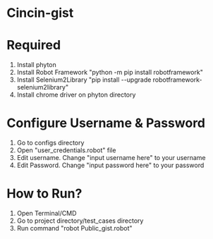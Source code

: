 # Cincin-gist

# Required
1. Install phyton
2. Install Robot Framework "python -m pip install robotframework"
3. Install Selenium2Library "pip install --upgrade robotframework-selenium2library"
4. Install chrome driver on phyton directory

# Configure Username & Password
1. Go to configs directory
2. Open "user_credentials.robot" file
3. Edit username. Change "input username here" to your username
4. Edit Password. Change "input password here" to your password

# How to Run?
1. Open Terminal/CMD
2. Go to project directory/test_cases directory
3. Run command "robot Public_gist.robot"